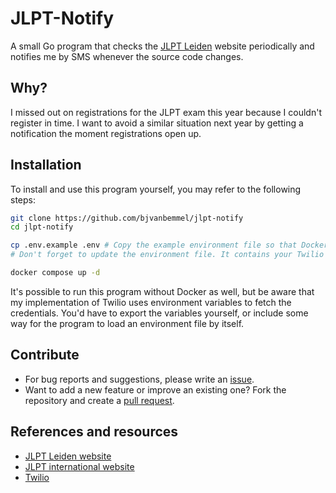 # JLPT-Notify
A small Go program that checks the [JLPT Leiden](https://jlpt-leiden.nl) website periodically and notifies me by SMS whenever the source code changes.

## Why?
I missed out on registrations for the JLPT exam this year because I couldn't register in time. I want
to avoid a similar situation next year by getting a notification the moment registrations open up.

## Installation
To install and use this program yourself, you may refer to the following steps:
```bash
git clone https://github.com/bjvanbemmel/jlpt-notify
cd jlpt-notify

cp .env.example .env # Copy the example environment file so that Docker can make use of it
# Don't forget to update the environment file. It contains your Twilio credentials and the crawling interval.

docker compose up -d
```

It's possible to run this program without Docker as well, but be aware that my implementation of Twilio uses environment variables to fetch the credentials.
You'd have to export the variables yourself, or include some way for the program to load an environment file by itself.

## Contribute
- For bug reports and suggestions, please write an [issue](https://github.com/bjvanbemmel/jlpt-notify/issues/new).
- Want to add a new feature or improve an existing one? Fork the repository and create a [pull request](https://github.com/bjvanbemmel/jlpt-notify/compare).

## References and resources
- [JLPT Leiden website](https://www.jlpt-leiden.nl/)
- [JLPT international website](https://www.jlpt.jp/e/)
- [Twilio](https://www.twilio.com)
